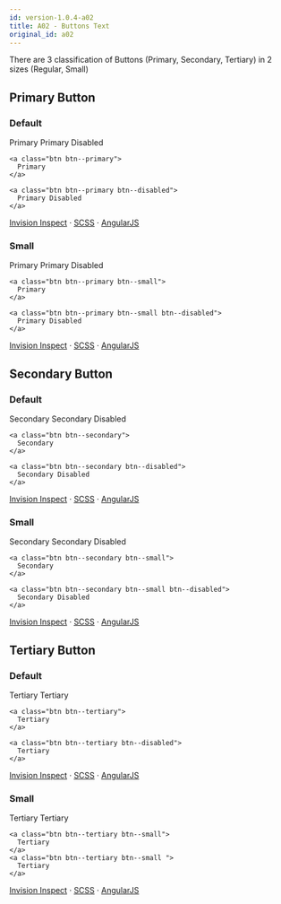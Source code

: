 ```yaml
---
id: version-1.0.4-a02
title: A02 - Buttons Text
original_id: a02
---
```


There are 3 classification of Buttons (Primary, Secondary, Tertiary) in 2 sizes (Regular, Small)

## Primary Button

### Default

<a class="btn btn--primary">
  Primary
</a>
<a class="btn btn--primary btn--disabled">
  Primary Disabled
</a>

```
<a class="btn btn--primary">
  Primary
</a>

<a class="btn btn--primary btn--disabled">
  Primary Disabled
</a>
```

[Invision Inspect](https://cid.invisionapp.com/d/main/#/console/11742671/249566240/preview) · [SCSS](https://escid-ux-guidelines.cid-dev.net/components/atoms/A02-button-primary.html) · [AngularJS](http://www.example.com)

### Small

<a class="btn btn--primary btn--small">
  Primary
</a>
<a class="btn btn--primary btn--small btn--disabled">
  Primary Disabled
</a>

```
<a class="btn btn--primary btn--small">
  Primary
</a>

<a class="btn btn--primary btn--small btn--disabled">
  Primary Disabled
</a>
```

[Invision Inspect](https://cid.invisionapp.com/d/main/#/console/11742671/249566240/preview) · [SCSS](https://escid-ux-guidelines.cid-dev.net/components/atoms/A02-button-primary.html) · [AngularJS](http://www.example.com)

## Secondary Button

### Default

<a class="btn btn--secondary">
  Secondary
</a>
<a class="btn btn--secondary btn--disabled">
  Secondary Disabled
</a>

```
<a class="btn btn--secondary">
  Secondary
</a>

<a class="btn btn--secondary btn--disabled">
  Secondary Disabled
</a>
```

[Invision Inspect](https://cid.invisionapp.com/d/main/#/console/11742671/249566240/preview) · [SCSS](https://escid-ux-guidelines.cid-dev.net/components/atoms/A02-button-secondary.html) · [AngularJS](http://www.example.com)

### Small

<a class="btn btn--secondary btn--small">
  Secondary
</a>
<a class="btn btn--secondary btn--small btn--disabled">
  Secondary Disabled
</a>

```
<a class="btn btn--secondary btn--small">
  Secondary
</a>

<a class="btn btn--secondary btn--small btn--disabled">
  Secondary Disabled
</a>
```

[Invision Inspect](https://cid.invisionapp.com/d/main/#/console/11742671/249566240/preview) · [SCSS](https://escid-ux-guidelines.cid-dev.net/components/atoms/A02-button-secondary.html) · [AngularJS](http://www.example.com)

## Tertiary Button

### Default

<a class="btn btn--tertiary">
  Tertiary
</a>
<a class="btn btn--tertiary btn--disabled">
  Tertiary
</a>

```
<a class="btn btn--tertiary">
  Tertiary
</a>

<a class="btn btn--tertiary btn--disabled">
  Tertiary
</a>
```

[Invision Inspect](https://cid.invisionapp.com/d/main/#/console/11742671/249566240/preview) · [SCSS](https://escid-ux-guidelines.cid-dev.net/components/atoms/A02-button-tertiary.html) · [AngularJS](http://www.example.com)

### Small

<a class="btn btn--tertiary btn--small">
  Tertiary
</a>
<a class="btn btn--tertiary btn--small btn--disabled">
  Tertiary
</a>

```
<a class="btn btn--tertiary btn--small">
  Tertiary
</a>
<a class="btn btn--tertiary btn--small ">
  Tertiary
</a>
```

[Invision Inspect](https://cid.invisionapp.com/d/main/#/console/11742671/249566240/preview) · [SCSS](https://escid-ux-guidelines.cid-dev.net/components/atoms/A02-button-tertiary.html) · [AngularJS](http://www.example.com)
